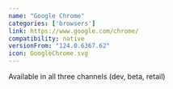```yaml
---
name: "Google Chrome"
categories: ['browsers']
link: https://www.google.com/chrome/
compatibility: native
versionFrom: "124.0.6367.62"
icon: GoogleChrome.svg
---
```

Available in all three channels (dev, beta, retail)
